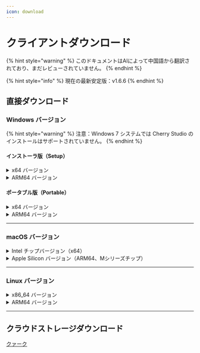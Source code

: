 ```yaml
---
icon: download
---
```

# クライアントダウンロード


{% hint style="warning" %}
このドキュメントはAIによって中国語から翻訳されており、まだレビューされていません。
{% endhint %}




{% hint style="info" %}
現在の最新安定版：v1.6.6
{% endhint %}

## 直接ダウンロード

### Windows バージョン

{% hint style="warning" %}
注意：Windows 7 システムでは Cherry Studio のインストールはサポートされていません。
{% endhint %}

#### インストーラ版（Setup）

<details>

<summary>x64 バージョン</summary>

メイン回線：

【[Cherry Studio 公式サイト](https://cherry-ai.com/download)】 【[GitHub](https://github.com/CherryHQ/cherry-studio/releases/download/v1.6.0-rc.2/Cherry-Studio-1.6.6-rc.2-x64-setup.exe)】

サブ回線：

【[回線1](https://download-cf.ocoolai.com/https://github.com/CherryHQ/cherry-studio/releases/download/v1.6.0-rc.2/Cherry-Studio-1.6.6-rc.2-x64-setup.exe)】 【[回線2](https://download.ocoolai.com/https://github.com/CherryHQ/cherry-studio/releases/download/v1.6.0-rc.2/Cherry-Studio-1.6.6-rc.2-x64-setup.exe)】 【[回線3](https://download.ocoolai.online/https://github.com/CherryHQ/cherry-studio/releases/download/v1.6.0-rc.2/Cherry-Studio-1.6.6-rc.2-x64-setup.exe)】

</details>

<details>

<summary>ARM64 バージョン</summary>

メイン回線：

【[Cherry Studio 公式サイト](https://cherry-ai.com/download)】 【[GitHub](https://github.com/CherryHQ/cherry-studio/releases/download/v1.6.0-rc.2/Cherry-Studio-1.6.6-rc.2-arm64-setup.exe)】

サブ回線：

【[回線1](https://download-cf.ocoolai.com/https://github.com/CherryHQ/cherry-studio/releases/download/v1.6.0-rc.2/Cherry-Studio-1.6.6-rc.2-arm64-setup.exe)】 【[回線2](https://download.ocoolai.com/https://github.com/CherryHQ/cherry-studio/releases/download/v1.6.0-rc.2/Cherry-Studio-1.6.6-rc.2-arm64-setup.exe)】 【[回線3](https://download.ocoolai.online/https://github.com/CherryHQ/cherry-studio/releases/download/v1.6.0-rc.2/Cherry-Studio-1.6.6-rc.2-arm64-setup.exe)】

</details>

#### ポータブル版（Portable）

<details>

<summary>x64 バージョン</summary>

メイン回線：

【[Cherry Studio 公式サイト](https://cherry-ai.com/download)】 【[GitHub](https://github.com/CherryHQ/cherry-studio/releases/download/v1.6.0-rc.2/Cherry-Studio-1.6.6-rc.2-x64-portable.exe)】

サブ回線：

【[回線1](https://download-cf.ocoolai.com/https://github.com/CherryHQ/cherry-studio/releases/download/v1.6.0-rc.2/Cherry-Studio-1.6.6-rc.2-x64-portable.exe)】 【[回線2](https://download.ocoolai.com/https://github.com/CherryHQ/cherry-studio/releases/download/v1.6.0-rc.2/Cherry-Studio-1.6.6-rc.2-x64-portable.exe)】 【[回線3](https://download.ocoolai.online/https://github.com/CherryHQ/cherry-studio/releases/download/v1.6.0-rc.2/Cherry-Studio-1.6.6-rc.2-x64-portable.exe)】

</details>

<details>

<summary>ARM64 バージョン</summary>

メイン回線：

【[Cherry Studio 公式サイト](https://cherry-ai.com/download)】 【[GitHub](https://github.com/CherryHQ/cherry-studio/releases/download/v1.6.0-rc.2/Cherry-Studio-1.6.6-rc.2-arm64-portable.exe)】

サブ回線：

【[回線1](https://download-cf.ocoolai.com/https://github.com/CherryHQ/cherry-studio/releases/download/v1.6.0-rc.2/Cherry-Studio-1.6.6-rc.2-arm64-portable.exe)】 【[回線2](https://download.ocoolai.com/https://github.com/CherryHQ/cherry-studio/releases/download/v1.6.0-rc.2/Cherry-Studio-1.6.6-rc.2-arm64-portable.exe)】 【[回線3](https://download.ocoolai.online/https://github.com/CherryHQ/cherry-studio/releases/download/v1.6.0-rc.2/Cherry-Studio-1.6.6-rc.2-arm64-portable.exe)】

</details>

***

### macOS バージョン

<details>

<summary>Intel チップバージョン（x64）</summary>

メイン回線：

【[Cherry Studio 公式サイト](https://cherry-ai.com/download)】 【[GitHub](https://github.com/CherryHQ/cherry-studio/releases/download/v1.6.0-rc.2/Cherry-Studio-1.6.6-rc.2-x64.dmg)】

サブ回線：

【[回線1](https://download-cf.ocoolai.com/https://github.com/CherryHQ/cherry-studio/releases/download/v1.6.0-rc.2/Cherry-Studio-1.6.6-rc.2.dmg)】 【[回線2](https://download.ocoolai.com/https://github.com/CherryHQ/cherry-studio/releases/download/v1.6.0-rc.2/Cherry-Studio-1.6.6-rc.2-x64.dmg)】 【[回線3](https://download.ocoolai.online/https://github.com/CherryHQ/cherry-studio/releases/download/v1.6.0-rc.2/Cherry-Studio-1.6.6-rc.2-x64.dmg)】

</details>

<details>

<summary>Apple Silicon バージョン（ARM64、Mシリーズチップ）</summary>

メイン回線：

【[Cherry Studio 公式サイト](https://cherry-ai.com/download)】 【[GitHub](https://github.com/CherryHQ/cherry-studio/releases/download/v1.6.0-rc.2/Cherry-Studio-1.6.6-rc.2-arm64.dmg)】

サブ回線：

【[回線1](https://download-cf.ocoolai.com/https://github.com/CherryHQ/cherry-studio/releases/download/v1.6.0-rc.2/Cherry-Studio-1.6.6-rc.2-arm64.dmg)】 【[回線2](https://download.ocoolai.com/https://github.com/CherryHQ/cherry-studio/releases/download/v1.6.0-rc.2/Cherry-Studio-1.6.6-rc.2-arm64.dmg)】 【[回線3](https://download.ocoolai.online/https://github.com/CherryHQ/cherry-studio/releases/download/v1.6.0-rc.2/Cherry-Studio-1.6.6-rc.2-arm64.dmg)】

</details>

***

### Linux バージョン

<details>

<summary>x86_64 バージョン</summary>

メイン回線：

【[Cherry Studio 公式サイト](https://cherry-ai.com/download)】 【[GitHub](https://github.com/CherryHQ/cherry-studio/releases/download/v1.6.0-rc.2/Cherry-Studio-1.6.6-rc.2-x86_64.AppImage)】

サブ回線：

【[回線1](https://download-cf.ocoolai.com/https://github.com/CherryHQ/cherry-studio/releases/download/v1.6.0-rc.2/Cherry-Studio-1.6.6-rc.2-x86_64.AppImage)】 【[回線2](https://download.ocoolai.com/https://github.com/CherryHQ/cherry-studio/releases/download/v1.6.0-rc.2/Cherry-Studio-1.6.6-rc.2-x86_64.AppImage)】 【[回線3](https://download.ocoolai.online/https://github.com/CherryHQ/cherry-studio/releases/download/v1.6.0-rc.2/Cherry-Studio-1.6.6-rc.2-x86_64.AppImage)】

</details>

<details>

<summary>ARM64 バージョン</summary>

メイン回線：

【[Cherry Studio 公式サイト](https://cherry-ai.com/download)】 【[GitHub](https://github.com/CherryHQ/cherry-studio/releases/download/v1.6.0-rc.2/Cherry-Studio-1.6.6-rc.2-arm64.AppImage)】

サブ回線：

【[回線1](https://download-cf.ocoolai.com/https://github.com/CherryHQ/cherry-studio/releases/download/v1.6.0-rc.2/Cherry-Studio-1.6.6-rc.2-arm64.AppImage)】 【[回線2](https://download.ocoolai.com/https://github.com/CherryHQ/cherry-studio/releases/download/v1.6.0-rc.2/Cherry-Studio-1.6.6-rc.2-arm64.AppImage)】 【[回線3](https://download.ocoolai.online/https://github.com/CherryHQ/cherry-studio/releases/download/v1.6.0-rc.2/Cherry-Studio-1.6.6-rc.2-arm64-AppImage)】

</details>

***

## クラウドストレージダウンロード

[クァーク](https://pan.quark.cn/s/4044324d0ecd#/list/share)